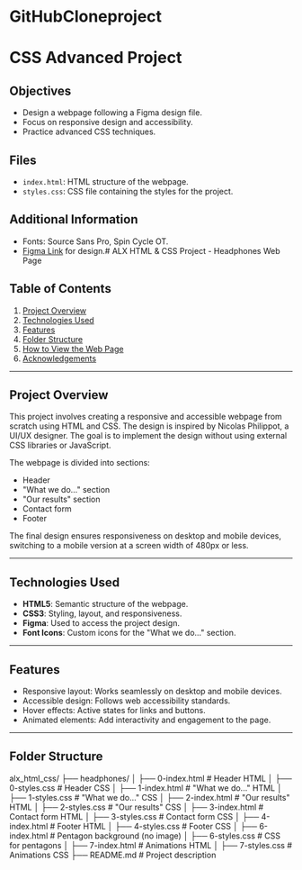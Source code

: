 # GitHubCloneproject
# CSS Advanced Project

## Objectives
- Design a webpage following a Figma design file.
- Focus on responsive design and accessibility.
- Practice advanced CSS techniques.

## Files
- `index.html`: HTML structure of the webpage.
- `styles.css`: CSS file containing the styles for the project.

## Additional Information
- Fonts: Source Sans Pro, Spin Cycle OT.
- [Figma Link](https://www.figma.com) for design.# ALX HTML & CSS Project - Headphones Web Page

## Table of Contents
1. [Project Overview](#project-overview)
2. [Technologies Used](#technologies-used)
3. [Features](#features)
4. [Folder Structure](#folder-structure)
5. [How to View the Web Page](#how-to-view-the-web-page)
6. [Acknowledgements](#acknowledgements)

---

## Project Overview
This project involves creating a responsive and accessible webpage from scratch using HTML and CSS. The design is inspired by Nicolas Philippot, a UI/UX designer. The goal is to implement the design without using external CSS libraries or JavaScript.

The webpage is divided into sections:
- Header
- "What we do..." section
- "Our results" section
- Contact form
- Footer

The final design ensures responsiveness on desktop and mobile devices, switching to a mobile version at a screen width of 480px or less.

---

## Technologies Used
- **HTML5**: Semantic structure of the webpage.
- **CSS3**: Styling, layout, and responsiveness.
- **Figma**: Used to access the project design.
- **Font Icons**: Custom icons for the "What we do..." section.

---

## Features
- Responsive layout: Works seamlessly on desktop and mobile devices.
- Accessible design: Follows web accessibility standards.
- Hover effects: Active states for links and buttons.
- Animated elements: Add interactivity and engagement to the page.

---

## Folder Structure
alx_html_css/ ├── headphones/ │ ├── 0-index.html # Header HTML │ ├── 0-styles.css # Header CSS │ ├── 1-index.html # "What we do..." HTML │ ├── 1-styles.css # "What we do..." CSS │ ├── 2-index.html # "Our results" HTML │ ├── 2-styles.css # "Our results" CSS │ ├── 3-index.html # Contact form HTML │ ├── 3-styles.css # Contact form CSS │ ├── 4-index.html # Footer HTML │ ├── 4-styles.css # Footer CSS │ ├── 6-index.html # Pentagon background (no image) │ ├── 6-styles.css # CSS for pentagons │ ├── 7-index.html # Animations HTML │ ├── 7-styles.css # Animations CSS ├── README.md # Project description
